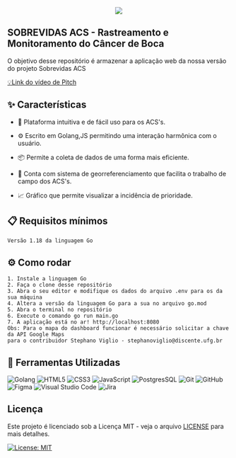 <p align="center"><img src="https://github.com/Sobrevidas-Grupo-3/PI-Grupo3-Sobrevidas-ACS/assets/166178053/71311e45-54b7-48b5-ba1e-e51b0877b349"></p>

## SOBREVIDAS ACS - Rastreamento e Monitoramento do Câncer de Boca
O objetivo desse repositório é armazenar a aplicação web da nossa versão do projeto Sobrevidas ACS

<a href="https://drive.google.com/file/d/1kVPIAD2Sgw_NboqgKndJmhOUlEahYv-4/view?usp=sharing">💡Link do vídeo de Pitch</a>

## ✨ Características
<ul>
<li> 🌈 Plataforma intuitiva e de fácil uso para os ACS's.</p>
<li> ⚙️ Escrito em Golang,JS permitindo uma interação harmônica com o usuário.</p>
<li> 📦 Permite a coleta de dados de uma forma mais eficiente.</p>
<li> 📌 Conta com sistema de georreferenciamento que facilita o trabalho de campo dos ACS's.</p>
<li> 📈 Gráfico que permite visualizar a incidência de prioridade.</p>
</ul>

## 📋 Requisitos mínimos
    Versão 1.18 da linguagem Go

## ⚙️ Como rodar
    1. Instale a linguagem Go
    2. Faça o clone desse repositório
    3. Abra o seu editor e modifique os dados do arquivo .env para os da sua máquina
    4. Altera a versão da linguagem Go para a sua no arquivo go.mod
    5. Abra o terminal no repositório
    6. Execute o comando go run main.go
    7. A aplicação está no ar! http://localhost:8080
    Obs: Para o mapa do dashboard funcionar é necessário solicitar a chave da API Google Maps 
    para o contribuidor Stephano Viglio - stephanoviglio@discente.ufg.br

## 🔧 Ferramentas Utilizadas
![Golang](https://img.shields.io/badge/Go-00ADD8?style=for-the-badge&logo=go&logoColor=white)
![HTML5](https://img.shields.io/badge/html5-%23E34F26.svg?style=for-the-badge&logo=html5&logoColor=white)
![CSS3](https://img.shields.io/badge/css3-%231572B6.svg?style=for-the-badge&logo=css3&logoColor=white)
![JavaScript](https://img.shields.io/badge/javascript-%23323330.svg?style=for-the-badge&logo=javascript&logoColor=%23F7DF1E)
![PostgresSQL](https://img.shields.io/badge/PostgreSQL-316192?style=for-the-badge&logo=postgresql&logoColor=white)
![Git](https://img.shields.io/badge/git-%23F05033.svg?style=for-the-badge&logo=git&logoColor=white)
![GitHub](https://img.shields.io/badge/github-%23121011.svg?style=for-the-badge&logo=github&logoColor=white)
![Figma](https://img.shields.io/badge/figma-%23F24E1E.svg?style=for-the-badge&logo=figma&logoColor=white)
![Visual Studio Code](https://img.shields.io/badge/Visual_Studio_Code-0078D4?style=for-the-badge&logo=visual%20studio%20code&logoColor=white)
![Jira](https://img.shields.io/badge/jira-%230A0FFF.svg?style=for-the-badge&logo=jira&logoColor=white)

## Licença

Este projeto é licenciado sob a Licença MIT - veja o arquivo [LICENSE](LICENSE) para mais detalhes.

[![License: MIT](https://img.shields.io/badge/License-MIT-yellow.svg)](https://opensource.org/licenses/MIT)
